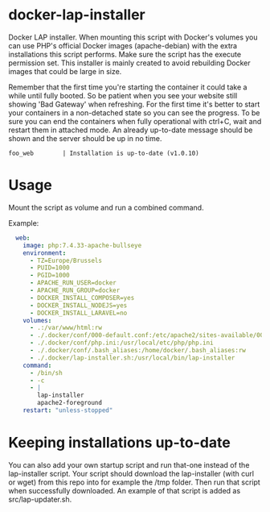 # docker-lap-installer

Docker LAP installer. When mounting this script with Docker's volumes
you can use PHP's official Docker images (apache-debian) with the extra
installations this script performs. Make sure the script has the execute
permission set. This installer is mainly created to avoid rebuilding
Docker images that could be large in size.

Remember that the first time you're starting the container it could take
a while until fully booted. So be patient when you see your website still
showing 'Bad Gateway' when refreshing. For the first time it's better to
start your containers in a non-detached state so you can see the progress.
To be sure you can end the containers when fully operational with ctrl+C,
wait and restart them in attached mode. An already up-to-date message
should be shown and the server should be up in no time.
```
foo_web        | Installation is up-to-date (v1.0.10)
```

# Usage

Mount the script as volume and run a combined command.

Example:
```yaml
  web:
    image: php:7.4.33-apache-bullseye
    environment:
      - TZ=Europe/Brussels
      - PUID=1000
      - PGID=1000
      - APACHE_RUN_USER=docker
      - APACHE_RUN_GROUP=docker
      - DOCKER_INSTALL_COMPOSER=yes
      - DOCKER_INSTALL_NODEJS=yes
      - DOCKER_INSTALL_LARAVEL=no
    volumes:
      - .:/var/www/html:rw
      - ./.docker/conf/000-default.conf:/etc/apache2/sites-available/000-default.conf
      - ./.docker/conf/php.ini:/usr/local/etc/php/php.ini
      - ./.docker/conf/.bash_aliases:/home/docker/.bash_aliases:rw
      - ./.docker/lap-installer.sh:/usr/local/bin/lap-installer
    command:
      - /bin/sh
      - -c
      - |
        lap-installer
        apache2-foreground
    restart: "unless-stopped"
```

# Keeping installations up-to-date

You can also add your own startup script and run that-one instead of the lap-installer script.
Your script should download the lap-installer (with curl or wget) from this repo into for example the /tmp folder.
Then run that script when successfully downloaded.
An example of that script is added as src/lap-updater.sh.
